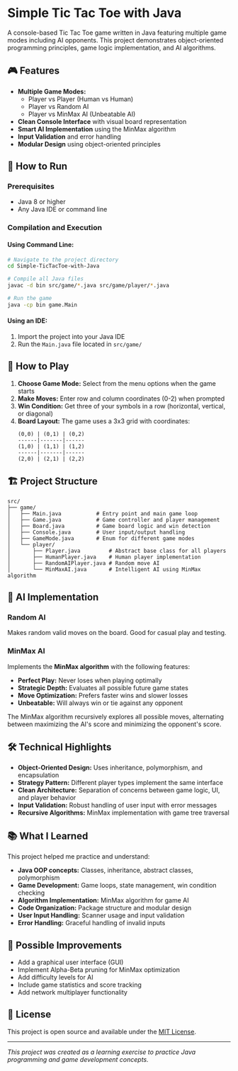 # Simple Tic Tac Toe with Java

A console-based Tic Tac Toe game written in Java featuring multiple game modes including AI opponents. This project demonstrates object-oriented programming principles, game logic implementation, and AI algorithms.

## 🎮 Features

- **Multiple Game Modes:**
  - Player vs Player (Human vs Human)
  - Player vs Random AI
  - Player vs MinMax AI (Unbeatable AI)
- **Clean Console Interface** with visual board representation
- **Smart AI Implementation** using the MinMax algorithm
- **Input Validation** and error handling
- **Modular Design** using object-oriented principles

## 🚀 How to Run

### Prerequisites
- Java 8 or higher
- Any Java IDE or command line

### Compilation and Execution

#### Using Command Line:
```bash
# Navigate to the project directory
cd Simple-TicTacToe-with-Java

# Compile all Java files
javac -d bin src/game/*.java src/game/player/*.java

# Run the game
java -cp bin game.Main
```

#### Using an IDE:
1. Import the project into your Java IDE
2. Run the `Main.java` file located in `src/game/`

## 🎯 How to Play

1. **Choose Game Mode:** Select from the menu options when the game starts
2. **Make Moves:** Enter row and column coordinates (0-2) when prompted
3. **Win Condition:** Get three of your symbols in a row (horizontal, vertical, or diagonal)
4. **Board Layout:** The game uses a 3x3 grid with coordinates:
   ```
   (0,0) | (0,1) | (0,2)
   ------|-------|------
   (1,0) | (1,1) | (1,2)
   ------|-------|------
   (2,0) | (2,1) | (2,2)
   ```

## 🏗️ Project Structure

```
src/
├── game/
│   ├── Main.java           # Entry point and main game loop
│   ├── Game.java           # Game controller and player management
│   ├── Board.java          # Game board logic and win detection
│   ├── Console.java        # User input/output handling
│   ├── GameMode.java       # Enum for different game modes
│   └── player/
│       ├── Player.java         # Abstract base class for all players
│       ├── HumanPlayer.java    # Human player implementation
│       ├── RandomAIPlayer.java # Random move AI
│       └── MinMaxAI.java       # Intelligent AI using MinMax algorithm
```

## 🤖 AI Implementation

### Random AI
Makes random valid moves on the board. Good for casual play and testing.

### MinMax AI
Implements the **MinMax algorithm** with the following features:
- **Perfect Play:** Never loses when playing optimally
- **Strategic Depth:** Evaluates all possible future game states
- **Move Optimization:** Prefers faster wins and slower losses
- **Unbeatable:** Will always win or tie against any opponent

The MinMax algorithm recursively explores all possible moves, alternating between maximizing the AI's score and minimizing the opponent's score.

## 🛠️ Technical Highlights

- **Object-Oriented Design:** Uses inheritance, polymorphism, and encapsulation
- **Strategy Pattern:** Different player types implement the same interface
- **Clean Architecture:** Separation of concerns between game logic, UI, and player behavior
- **Input Validation:** Robust handling of user input with error messages
- **Recursive Algorithms:** MinMax implementation with game tree traversal

## 📚 What I Learned

This project helped me practice and understand:
- **Java OOP concepts:** Classes, inheritance, abstract classes, polymorphism
- **Game Development:** Game loops, state management, win condition checking
- **Algorithm Implementation:** MinMax algorithm for game AI
- **Code Organization:** Package structure and modular design
- **User Input Handling:** Scanner usage and input validation
- **Error Handling:** Graceful handling of invalid inputs

## 🔧 Possible Improvements

- Add a graphical user interface (GUI)
- Implement Alpha-Beta pruning for MinMax optimization
- Add difficulty levels for AI
- Include game statistics and score tracking
- Add network multiplayer functionality

## 📄 License

This project is open source and available under the [MIT License](LICENSE).

---

*This project was created as a learning exercise to practice Java programming and game development concepts.*
